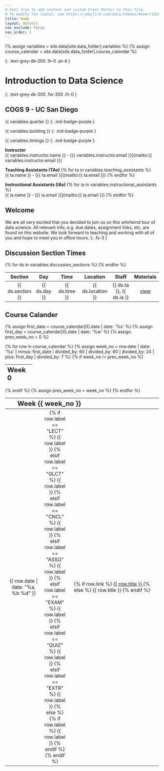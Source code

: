 ```yaml
---
# Feel free to add content and custom Front Matter to this file.
# To modify the layout, see https://jekyllrb.com/docs/themes/#overriding-theme-defaults
title: Home
layout: default
nav_exclude: false
nav_order: 1
---
```


{% assign variables = site.data[site.data_folder].variables %}
{% assign course_calendar = site.data[site.data_folder].course_calendar %}

{: .text-grey-dk-200 .lh-0 .pt-4 }
# Introduction to Data Science

{: .text-grey-dk-300 .fw-300 .lh-0 }
## COGS 9 - UC San Diego 

{{ variables.quarter }}
{: .md-badge-purple }

{{ variables.building }}
{: .md-badge-purple }

{{ variables.timings }}
{: .md-badge-purple }


**Instructor** <br/> {{ variables.instructor.name }} - [{{ variables.instructor.email }}](mailto:{{ variables.instructor.email }})

**Teaching Assistants (TAs)**
{% for ta in variables.teaching_assistants %} <br/> {{ ta.name }} - [{{ ta.email }}](mailto:{{ ta.email }}) {% endfor %}

**Instructional Assistants (IAs)**
{% for ia in variables.instructional_assistants %} <br/> {{ ia.name }} - [{{ ia.email }}](mailto:{{ ia.email }}) {% endfor %}
<!-- {: .fs-3 } -->

## Welcome

We are all very excited that you decided to join us on this whirlwind tour of data science. All relevant info, e.g. due dates, assignment links, etc. are found on this website.
We look forward to teaching and working with all of you and hope to meet you in office hours.
{: .fs-3 }

## Discussion Section Times

<table style="table-layout: fixed; text-align: center; width: 100%;">
    <thead>
        <tr class="header">
            <th style="width: 10%;"> Section </th>
            <th style="width: 10%;"> Day </th>
            <th style="width: 25%;"> Time </th>
            <th style="width: 15%;"> Location </th>
            <th style="width: 25%;"> Staff </th>
            <th style="width: 15%;"> Materials </th>
        </tr>
    </thead>
    <tbody>
        {% for ds in variables.discussion_sections %}
        <tr>
            <td> {{ ds.section }} </td>
            <td> {{ ds.day }} </td>
            <td> {{ ds.time }} </td>
            <td> {{ ds.location }} </td>
            <td> {{ ds.ta }}, {{ ds.ia }} </td>
            <td> <a href="{{ ds.materials }}"> view </a> </td>
        </tr>
        {% endfor %}
    </tbody>
</table>

## Course Calander

{% assign first_date = course_calendar[0].date | date: '%s' %}
{% assign first_day = course_calendar[0].date | date: '%w' %}
{% assign prev_week_no = 0 %}
<table style="table-layout: fixed; text-align: left; width: 100%;">
    <colspan>
        <col style="width: 25%;">
        <col style="width: 10%; border: none">
        <col style="width: 65%; border: none">
    </colspan>
    <thead>
        <tr class="header">
            <th colspan="3" style="padding-left:8%; font-size-adjust:0.75"> Week 0 </th>
        </tr>
    </thead>
    <tbody>
{% for row in course_calendar %}
    {% assign week_no = row.date | date: '%s' | minus: first_date | divided_by: 60 | divided_by: 60 | divided_by: 24 | plus: first_day | divided_by: 7 %}
    {% if week_no != prev_week_no %}
    </tbody>
</table>
<table style="table-layout: fixed; text-align: left; width: 100%;">
    <colspan>
        <col style="width: 25%;">
        <col style="width: 10%; border: none">
        <col style="width: 65%; border: none">
    </colspan>
    <thead>
        <tr class="header">
            <th colspan="3" style="padding-left:8%; font-size-adjust:0.75"> Week {{ week_no }} </th>
        </tr>
    </thead>
    <tbody>
    {% endif %}
    {% assign prev_week_no = week_no %}
        <tr>
            <td style="text-align: center"> {{ row.date | date: "%a, %b %d" }} </td>
            <td style="text-align: center">
              {% if row.label == "LECT" %} <span class="md-cal-badge md-cal-badge-blue"> {{ row.label }} </span>
              {% elsif row.label == "GLCT" %} <span class="md-cal-badge md-cal-badge-purple"> {{ row.label }} </span>
              {% elsif row.label == "CNCL" %} <span class="md-cal-badge md-cal-badge-red"> {{ row.label }} </span>
              {% elsif row.label == "ASSG" %} <span class="md-cal-badge md-cal-badge-green"> {{ row.label }} </span>
              {% elsif row.label == "EXAM" %} <span class="md-cal-badge md-cal-badge-gray"> {{ row.label }} </span>
              {% elsif row.label == "QUIZ" %} <span class="md-cal-badge md-cal-badge-green"> {{ row.label }} </span>
              {% elsif row.label == "EXTR" %} <span class="md-cal-badge md-cal-badge-yellow"> {{ row.label }} </span>
              {% else %}
                {% if row.label %} <span class="md-cal-badge md-cal-badge-black"> {{ row.label }} </span>
                {% endif %}
              {% endif %}
            </td>
            <td style="padding-left: 4%"> {% if row.link %} <a href="{{ row.link }}"> {{ row.title }} </a> {% else %} {{ row.title }} {% endif %} </td>
        </tr>
{% endfor %}
    </tbody>
</table>







<!-- extra credit

<h2>Mid quarter team eval</h2>
Use this Google form <a href="https://docs.google.com/forms/d/e/1FAIpQLSfYbYuYjYlyrCY50yjVe_ejOBMiIwq_3t0U4NTkVafsiFVwrA/viewform?usp=sf_link" target="_blank" rel="noopener">link &#x2197;</a>

This eval will close after the assignment 2 due date.

<h2>Final quarter team eval</h2>
Use this Google form <a href="https://docs.google.com/forms/d/e/1FAIpQLSeP8N88eSRuFNeZqk8NpcX24No2c9aCmHIMW-PjIkD5zQH_yg/viewform?usp=sf_link" target="_blank" rel="noopener">link &#x2197;</a>

This eval will close on Sunday week 10, before finals week.

<h2> CAPE reviews</h2>

CAPE reviews are a great opportunity to share with instructional staff what you thought about the course. I am always striving to improve and tweak the class so I read all my CAPE reviews and take them seriously. It gives you, the student body, a voice. I consider them important and thus if at least 70% of the class fills out CAPEs by the due date, I will award the whole class 5 points of extra credit.

Access CAPE reviews with this <a href="https://cape.ucsd.edu/" target="_blank" rel="noopener">link &#x2197;</a> -->